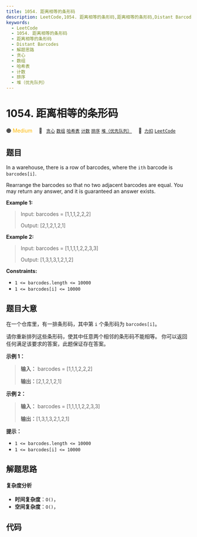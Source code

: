 ```yaml
---
title: 1054. 距离相等的条形码
description: LeetCode,1054. 距离相等的条形码,距离相等的条形码,Distant Barcodes,解题思路,贪心,数组,哈希表,计数,排序,堆（优先队列）
keywords:
  - LeetCode
  - 1054. 距离相等的条形码
  - 距离相等的条形码
  - Distant Barcodes
  - 解题思路
  - 贪心
  - 数组
  - 哈希表
  - 计数
  - 排序
  - 堆（优先队列）
---
```


# 1054. 距离相等的条形码

🟠 <font color=#ffb800>Medium</font>&emsp; 🔖&ensp; [`贪心`](/tag/greedy.md) [`数组`](/tag/array.md) [`哈希表`](/tag/hash-table.md) [`计数`](/tag/counting.md) [`排序`](/tag/sorting.md) [`堆（优先队列）`](/tag/heap-priority-queue.md)&emsp; 🔗&ensp;[`力扣`](https://leetcode.cn/problems/distant-barcodes) [`LeetCode`](https://leetcode.com/problems/distant-barcodes)

## 题目

In a warehouse, there is a row of barcodes, where the `ith` barcode is
`barcodes[i]`.

Rearrange the barcodes so that no two adjacent barcodes are equal. You may
return any answer, and it is guaranteed an answer exists.



**Example 1:**

> Input: barcodes = [1,1,1,2,2,2]
> 
> Output: [2,1,2,1,2,1]

**Example 2:**

> Input: barcodes = [1,1,1,1,2,2,3,3]
> 
> Output: [1,3,1,3,1,2,1,2]

**Constraints:**

  * `1 <= barcodes.length <= 10000`
  * `1 <= barcodes[i] <= 10000`


## 题目大意

在一个仓库里，有一排条形码，其中第 `i` 个条形码为 `barcodes[i]`。

请你重新排列这些条形码，使其中任意两个相邻的条形码不能相等。 你可以返回任何满足该要求的答案，此题保证存在答案。



**示例 1：**

> 
> 
> 
> 
> 
> **输入：** barcodes = [1,1,1,2,2,2]
> 
> **输出：**[2,1,2,1,2,1]
> 
> 

**示例 2：**

> 
> 
> 
> 
> 
> **输入：** barcodes = [1,1,1,1,2,2,3,3]
> 
> **输出：**[1,3,1,3,2,1,2,1]



**提示：**

  * `1 <= barcodes.length <= 10000`
  * `1 <= barcodes[i] <= 10000`


## 解题思路

#### 复杂度分析

- **时间复杂度**：`O()`，
- **空间复杂度**：`O()`，

## 代码

```javascript

```